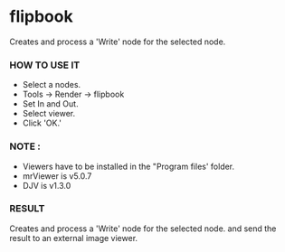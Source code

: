 # flipbook

Creates and process a 'Write' node for the selected node.

### HOW TO USE IT

* Select a nodes.
* Tools -> Render -> flipbook
* Set In and Out.
* Select viewer.
* Click 'OK.'

### NOTE :
* Viewers have to be installed in the "Program files' folder.
* mrViewer is v5.0.7
* DJV is v1.3.0

### RESULT

Creates and process a 'Write' node for the selected node. and send the result to an external image viewer.